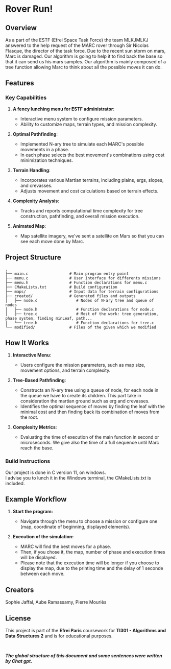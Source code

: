 # Rover Run!
## Overview
As a part of the ESTF (Efrei Space Task Force) the team MLKJMLKJ answered to the help request of the MARC rover through Sir Nicolas Flasque, the director of the task force.
Due to the recent sun storm on mars, Marc is damaged. Our algorithm is going to help it to find back the base so that it can send us his mars samples.
Our algorithm is mainly composed of a tree function allowing Marc to think about all the possible moves it can do.
## Features

### Key Capabilities
1. **A fency lunching menu for ESTF administrator**:
    - Interactive menu system to configure mission parameters.
    - Ability to customize maps, terrain types, and mission complexity.

2. **Optimal Pathfinding**:
    - Implemented N-ary tree to simulate each MARC's possible movements in a phase.
    - In each phase selects the best movement's combinations using cost minimization techniques.

3. **Terrain Handling**:
    - Incorporates various Martian terrains, including plains, ergs, slopes, and crevasses.
    - Adjusts movement and cost calculations based on terrain effects.

4. **Complexity Analysis**:
    - Tracks and reports computational time complexity for tree construction, pathfinding, and overall mission execution.
      
5. **Animated Map**:
    - Map satellite imagery, we've sent a satellite on Mars so that you can see each move done by Marc.

## Project Structure
```plaintext
.
├── main.c                  # Main program entry point
├── menu.c                  # User interface for differents missions
├── menu.h                  # Function declarations for menu.c
├── CMakeLists.txt          # Build configuration
├── maps/                   # Input data for terrain configurations
├── created/                # Generated files and outputs
│   ├── node.c                 # Nodes of N-ary tree and queue of nodes
│   ├── node.h                 # Function declarations for node.c
│   ├── tree.c                 # Most of the work: tree generation, phase system, finding minLeaf, path...
│   └── tree.h                 # Function declarations for tree.c
└── modified/               # Files of the given which we modified
```

## How It Works

1. **Interactive Menu**:
    - Users configure the mission parameters, such as map size, movement options, and terrain complexity.

2. **Tree-Based Pathfinding**:
    - Constructs an N-ary tree using a queue of node, for each node in the queue we have to create its children. This part take in consideration the martian ground such as erg and crevasses.
    - Identifies the optimal sequence of moves by finding the leaf with the minimal cost and then finding back its combination of moves from the root.

3. **Complexity Metrics**:
    - Evaluating the time of execution of the main function in second or microseconds. We give also the time of a full sequence until Marc reach the base.


### Build Instructions
Our project is done in C version 11, on windows.<br>
I advise you to lunch it in the Windows terminal, the CMakeLists.txt is included.

## Example Workflow
1. **Start the program:**
    - Navigate through the menu to choose a mission or configure one (map, coordinate of beginning, displayed elements).

2. **Execution of the simulation:**
    - MARC will find the best moves for a phase.
    - Then, if you chose it, the map, number of phase and execution times will be displayed.
    - Please note that the execution time will be longer if you choose to display the map, due to the printing time and the delay of 1 seconde between each move.



## Creators
Sophie Jaffal, Aube Ramassamy, Pierre Mouriès
## License
This project is part of the **Efrei Paris** coursework for **TI301 - Algorithms and Data Structures 2** and is for educational purposes.



<br>

***The global structure of this document and some sentences were written by Chat gpt.*** 
